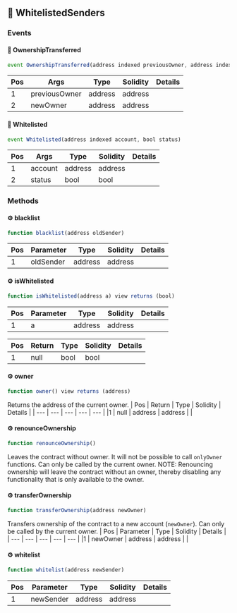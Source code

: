 ## 📜 WhitelistedSenders

### Events

#### 📢 __OwnershipTransferred__
```js
event OwnershipTransferred(address indexed previousOwner, address indexed newOwner)
```
| Pos | Args | Type | Solidity | Details |
| --- | --- | --- | --- | --- |
|1 | previousOwner | address | address |  |
|2 | newOwner | address | address |  |


#### 📢 __Whitelisted__
```js
event Whitelisted(address indexed account, bool status)
```
| Pos | Args | Type | Solidity | Details |
| --- | --- | --- | --- | --- |
|1 | account | address | address |  |
|2 | status | bool | bool |  |


### Methods

#### ⚙️ __blacklist__
```js
function blacklist(address oldSender)
```
| Pos | Parameter | Type | Solidity | Details |
| --- | --- | --- | --- | --- |
|1 | oldSender | address | address |  |


#### ⚙️ __isWhitelisted__
```js
function isWhitelisted(address a) view returns (bool)
```
| Pos | Parameter | Type | Solidity | Details |
| --- | --- | --- | --- | --- |
|1 | a | address | address |  |


| Pos | Return | Type | Solidity | Details |
| --- | --- | --- | --- | --- |
|1 | null | bool | bool |  |


#### ⚙️ __owner__
```js
function owner() view returns (address)
```
Returns the address of the current owner.
| Pos | Return | Type | Solidity | Details |
| --- | --- | --- | --- | --- |
|1 | null | address | address |  |


#### ⚙️ __renounceOwnership__
```js
function renounceOwnership()
```
Leaves the contract without owner. It will not be possible to call `onlyOwner` functions. Can only be called by the current owner. NOTE: Renouncing ownership will leave the contract without an owner, thereby disabling any functionality that is only available to the owner.
#### ⚙️ __transferOwnership__
```js
function transferOwnership(address newOwner)
```
Transfers ownership of the contract to a new account (`newOwner`). Can only be called by the current owner.
| Pos | Parameter | Type | Solidity | Details |
| --- | --- | --- | --- | --- |
|1 | newOwner | address | address |  |


#### ⚙️ __whitelist__
```js
function whitelist(address newSender)
```
| Pos | Parameter | Type | Solidity | Details |
| --- | --- | --- | --- | --- |
|1 | newSender | address | address |  |


